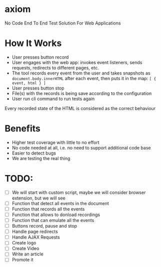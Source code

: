 # axiom
No Code End To End Test Solution For Web Applications

# How It Works

- User presses button record
- User engages with the web app: invokes event listeners, sends requests, redirects to different pages, etc.
- The tool records every event from the user and takes snapshots as `document.body.innerHTML` after each event, then puts it in the map: `[ { event, html } ]`
- User presses button stop
- File(s) with the records is being save according to the configuration
- User run cli command to run tests again

Every recorded state of the HTML is considered as the correct behaviour

# Benefits

- Higher test coverage with little to no effort
- No code needed at all, i.e. no need to support additional code base
- Easier to detect bugs
- We are testing the real thing

# TODO:

- [ ] We will start with custom script, maybe we will consider browser extension, but we will see
- [ ] Function that detect all events in the document
- [ ] Function that records all the events
- [ ] Function that allows to donload recordings
- [ ] Function that can emulate all the events
- [ ] Buttons record, pause and stop
- [ ] Handle page redirects
- [ ] Handle AJAX Requests
- [ ] Create logo
- [ ] Create Video
- [ ] Write an article
- [ ] Promote it
